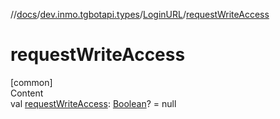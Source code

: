 //[docs](../../../index.md)/[dev.inmo.tgbotapi.types](../index.md)/[LoginURL](index.md)/[requestWriteAccess](request-write-access.md)



# requestWriteAccess  
[common]  
Content  
val [requestWriteAccess](request-write-access.md): [Boolean](https://kotlinlang.org/api/latest/jvm/stdlib/kotlin/-boolean/index.html)? = null  



